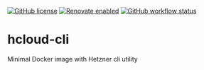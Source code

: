 [![GitHub license](https://img.shields.io/github/license/rwunderer/hcloud-cli.svg)](https://github.com/rwunderer/hcloud-cli/blob/main/LICENSE)
<a href="https://renovatebot.com"><img alt="Renovate enabled" src="https://img.shields.io/badge/renovate-enabled-brightgreen.svg?style=flat-square"></a>
<a href="https://github.com/rwunderer/hcloud-cli/actions"><img alt="GitHub workflow status" src="https://img.shields.io/github/actions/workflow/status/rwunderer/hcloud-cli/docker-publish.yml?style=flat-square"></a>

# hcloud-cli
Minimal Docker image with Hetzner cli utility
